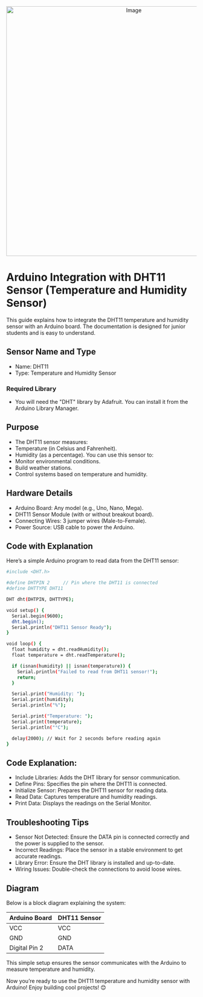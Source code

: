 <div align="center">
  <img width="659" alt="Image" src="https://github.com/user-attachments/assets/5c8d7a11-51a1-4184-bf30-c8d81373ee44" />
</div>


# Arduino Integration with DHT11 Sensor (Temperature and Humidity Sensor)
This guide explains how to integrate the DHT11 temperature and humidity sensor with an Arduino board. The documentation is designed for junior students and is easy to understand.

## Sensor Name and Type
* Name: DHT11
* Type: Temperature and Humidity Sensor
### Required Library
* You will need the "DHT" library by Adafruit. You can install it from the Arduino Library Manager.

## Purpose
* The DHT11 sensor measures:
* Temperature (in Celsius and Fahrenheit).
* Humidity (as a percentage).
You can use this sensor to:
* Monitor environmental conditions.
* Build weather stations.
* Control systems based on temperature and humidity.
## Hardware Details
* Arduino Board: Any model (e.g., Uno, Nano, Mega).
* DHT11 Sensor Module (with or without breakout board).
* Connecting Wires: 3 jumper wires (Male-to-Female).
* Power Source: USB cable to power the Arduino.

## Code with Explanation
Here’s a simple Arduino program to read data from the DHT11 sensor:
```bash
#include <DHT.h>

#define DHTPIN 2     // Pin where the DHT11 is connected
#define DHTTYPE DHT11

DHT dht(DHTPIN, DHTTYPE);

void setup() {
  Serial.begin(9600);
  dht.begin();
  Serial.println("DHT11 Sensor Ready");
}

void loop() {
  float humidity = dht.readHumidity();
  float temperature = dht.readTemperature();

  if (isnan(humidity) || isnan(temperature)) {
    Serial.println("Failed to read from DHT11 sensor!");
    return;
  }

  Serial.print("Humidity: ");
  Serial.print(humidity);
  Serial.println("%");

  Serial.print("Temperature: ");
  Serial.print(temperature);
  Serial.println("°C");

  delay(2000); // Wait for 2 seconds before reading again
}
```
## Code Explanation:
* Include Libraries: Adds the DHT library for sensor communication.
* Define Pins: Specifies the pin where the DHT11 is connected.
* Initialize Sensor: Prepares the DHT11 sensor for reading data.
* Read Data: Captures temperature and humidity readings.
* Print Data: Displays the readings on the Serial Monitor.
## Troubleshooting Tips
* Sensor Not Detected: Ensure the DATA pin is connected correctly and the power is supplied to the sensor.
* Incorrect Readings: Place the sensor in a stable environment to get accurate readings.
* Library Error: Ensure the DHT library is installed and up-to-date.
* Wiring Issues: Double-check the connections to avoid loose wires.
## Diagram
Below is a block diagram explaining the system:

|  Arduino Board          |      DHT11 Sensor     |
|-------------------------|-----------------------|
|         VCC             |           VCC         |
|         GND             |           GND         |
|         Digital Pin 2   |           DATA        |

This simple setup ensures the sensor communicates with the Arduino to measure temperature and humidity.

Now you’re ready to use the DHT11 temperature and humidity sensor with Arduino! Enjoy building cool projects! 😊

